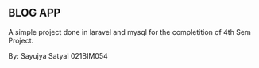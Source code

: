 ## BLOG APP

A simple project done in laravel and mysql for the completition of 4th Sem Project.

By:
Sayujya Satyal
021BIM054
